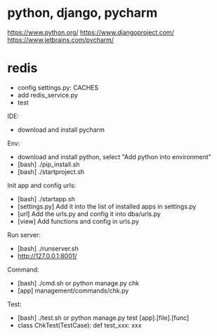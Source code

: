 # python, django, pycharm
https://www.python.org/
https://www.djangoproject.com/
https://www.jetbrains.com/pycharm/

# redis
- config settings.py: CACHES
- add redis_service.py
- test

IDE:
- download and install pycharm

Env:
- download and install python, select "Add python into environment"
- [bash] ./pip_install.sh
- [bash] ./startproject.sh

Init app and config urls:
- [bash] ./startapp.sh
- [settings.py] Add it into the list of installed apps in settings.py
- [url] Add the urls.py and config it into dba/urls.py
- [view] Add functions and config in urls.py

Run server:
- [bash] ./runserver.sh
- http://127.0.0.1:8001/

Command:
- [bash] ./cmd.sh or python manage.py chk
- [app] management/commands/chk.py

Test:
- [bash] ./test.sh or python manage.py test [app].[file].[func]
- class ChkTest(TestCase): def test_xxx: xxx
